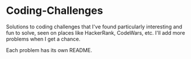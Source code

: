 # Coding-Challenges
Solutions to coding challenges that I've found particularly interesting and fun to solve, seen on places like HackerRank, CodeWars, etc. I'll add more problems when I get a chance.

Each problem has its own README.

